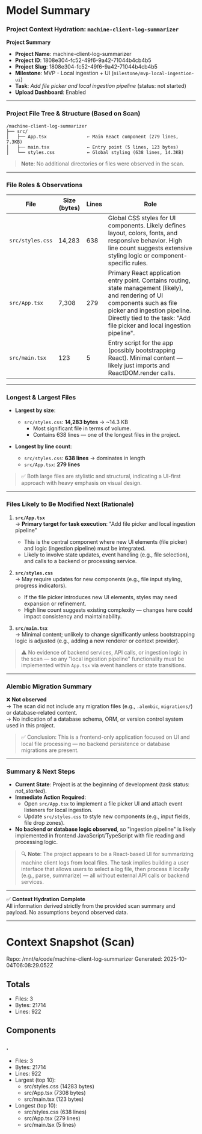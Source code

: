 # Model Summary

### Project Context Hydration: `machine-client-log-summarizer`

**Project Summary**
- **Project Name**: machine-client-log-summarizer  
- **Project ID**: 1808e304-fc52-49f6-9a42-71044b4cb4b5  
- **Project Slug**: 1808e304-fc52-49f6-9a42-71044b4cb4b5  
- **Milestone**: MVP - Local ingestion + UI (`milestone/mvp-local-ingestion-ui`)  
- **Task**: *Add file picker and local ingestion pipeline* (status: not started)  
- **Upload Dashboard**: Enabled  

---

### Project File Tree & Structure (Based on Scan)

```
/machine-client-log-summarizer
├── src/
│   ├── App.tsx               ← Main React component (279 lines, 7.3KB)
│   ├── main.tsx              ← Entry point (5 lines, 123 bytes)
│   └── styles.css            ← Global styling (638 lines, 14.3KB)
```

> **Note**: No additional directories or files were observed in the scan.

---

### File Roles & Observations

| File | Size (bytes) | Lines | Role |
|------|--------------|-------|------|
| `src/styles.css` | 14,283 | 638 | Global CSS styles for UI components. Likely defines layout, colors, fonts, and responsive behavior. High line count suggests extensive styling logic or component-specific rules. |
| `src/App.tsx` | 7,308 | 279 | Primary React application entry point. Contains routing, state management (likely), and rendering of UI components such as file picker and ingestion pipeline. Directly tied to the task: "Add file picker and local ingestion pipeline". |
| `src/main.tsx` | 123 | 5 | Entry script for the app (possibly bootstrapping React). Minimal content — likely just imports and ReactDOM.render calls. |

---

### Longest & Largest Files

- **Largest by size**:
  - `src/styles.css`: **14,283 bytes** → ~14.3 KB  
    - Most significant file in terms of volume.
    - Contains 638 lines — one of the longest files in the project.

- **Longest by line count**:
  - `src/styles.css`: **638 lines** → dominates in length
  - `src/App.tsx`: **279 lines**

> ✅ Both large files are stylistic and structural, indicating a UI-first approach with heavy emphasis on visual design.

---

### Files Likely to Be Modified Next (Rationale)

1. **`src/App.tsx`**  
   → **Primary target for task execution**: "Add file picker and local ingestion pipeline"  
   - This is the central component where new UI elements (file picker) and logic (ingestion pipeline) must be integrated.
   - Likely to involve state updates, event handling (e.g., file selection), and calls to a backend or processing service.

2. **`src/styles.css`**  
   → May require updates for new components (e.g., file input styling, progress indicators).  
   - If the file picker introduces new UI elements, styles may need expansion or refinement.
   - High line count suggests existing complexity — changes here could impact consistency and maintainability.

3. **`src/main.tsx`**  
   → Minimal content; unlikely to change significantly unless bootstrapping logic is adjusted (e.g., adding a new renderer or context provider).

> ⚠️ No evidence of backend services, API calls, or ingestion logic in the scan — so any "local ingestion pipeline" functionality must be implemented within `App.tsx` via event handlers or state transitions.

---

### Alembic Migration Summary

❌ **Not observed**  
→ The scan did not include any migration files (e.g., `.alembic`, `migrations/`) or database-related content.  
→ No indication of a database schema, ORM, or version control system used in this project.

> ✅ Conclusion: This is a frontend-only application focused on UI and local file processing — no backend persistence or database migrations are present.

---

### Summary & Next Steps

- **Current State**: Project is at the beginning of development (task status: *not_started*).  
- **Immediate Action Required**:
  - Open `src/App.tsx` to implement a file picker UI and attach event listeners for local ingestion.
  - Update `src/styles.css` to style new components (e.g., input fields, file drop zones).
- **No backend or database logic observed**, so "ingestion pipeline" is likely implemented in frontend JavaScript/TypeScript with file reading and processing logic.

> 🔍 **Note**: The project appears to be a React-based UI for summarizing machine client logs from local files. The task implies building a user interface that allows users to select a log file, then process it locally (e.g., parse, summarize) — all without external API calls or backend services.

---

✅ **Context Hydration Complete**  
All information derived strictly from the provided scan summary and payload. No assumptions beyond observed data.

---

# Context Snapshot (Scan)

Repo: /mnt/e/code/machine-client-log-summarizer
Generated: 2025-10-04T06:08:29.052Z

## Totals
- Files: 3
- Bytes: 21714
- Lines: 922

## Components
### .
- Files: 3
- Bytes: 21714
- Lines: 922
- Largest (top 10):
  - src/styles.css (14283 bytes)
  - src/App.tsx (7308 bytes)
  - src/main.tsx (123 bytes)
- Longest (top 10):
  - src/styles.css (638 lines)
  - src/App.tsx (279 lines)
  - src/main.tsx (5 lines)
